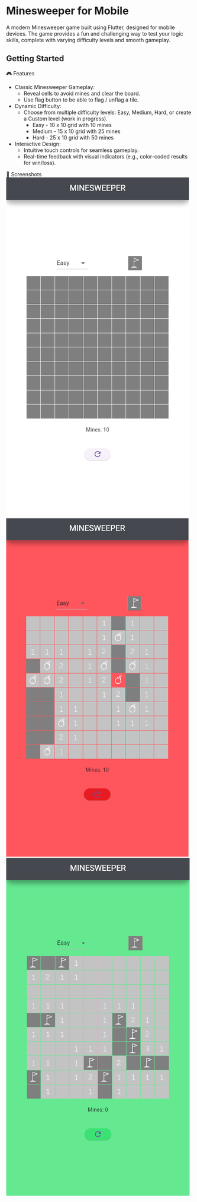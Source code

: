# Minesweeper for Mobile

A modern Minesweeper game built using Flutter, designed for mobile devices. The game provides a fun and challenging way to test your logic skills, complete with varying difficulty levels and smooth gameplay.
</hr>

## Getting Started
🎮 Features
  - Classic Minesweeper Gameplay:
    - Reveal cells to avoid mines and clear the board.
    - Use flag button to be able to flag / unflag a tile.
  - Dynamic Difficulty:
    - Choose from multiple difficulty levels: Easy, Medium, Hard, or create a Custom level (work in progress).
        - Easy - 10 x 10 grid with 10 mines
        - Medium - 15 x 10 grid with 25 mines
        - Hard - 25 x 10 grid with 50 mines
  - Interactive Design:
    - Intuitive touch controls for seamless gameplay.
    - Real-time feedback with visual indicators (e.g., color-coded results for win/loss).
      
📱 Screenshots </br>
![Base Game](assets/1m.png)
![Lost game](assets/2m.png)
![Won Game](assets/3m.png)
